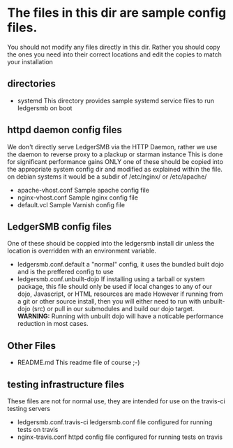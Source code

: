 # The files in this dir are sample config files.
You should not modify any files directly in this dir.
Rather you should copy the ones you need into their correct locations and edit the copies to match your installation


## directories
- systemd
This directory provides sample systemd service files to run ledgersmb on boot

## httpd daemon config files
We don't directly serve LedgerSMB via the HTTP Daemon, rather we use the daemon to reverse proxy to a plackup or starman instance
This is done for significant performance gains
ONLY one of these should be copied into the appropriate system config dir and modified as explained within the file.
on debian systems it would be a subdir of /etc/nginx/ or /etc/apache/
- apache-vhost.conf
Sample apache config file
- nginx-vhost.conf
Sample nginx config file
- default.vcl
Sample Varnish config file

## LedgerSMB config files
One of these should be coppied into the ledgersmb install dir unless the location is overridden with an environment variable.
- ledgersmb.conf.default
a "normal" config, it uses the bundled built dojo and is the preffered config to use
- ledgersmb.conf.unbuilt-dojo
If installing using a tarball or system package, this file should only be used if local changes to any of our dojo, Javascript, or HTML resources are made
However if running from a git or other source install, then you will either need to run with unbuilt-dojo (src) or pull in our submodules and build our dojo target.
__WARNING:__ Running with unbuilt dojo will have a noticable performance reduction in most cases.

## Other Files
- README.md
This readme file of course ;-)

## testing infrastructure files
These files are not for normal use, they are intended for use on the travis-ci testing servers
- ledgersmb.conf.travis-ci
ledgersmb.conf file configured for running tests on travis
- nginx-travis.conf
httpd config file configured for running tests on travis
